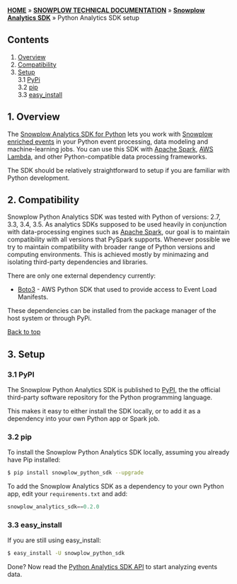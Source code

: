 <a name="top" />

[**HOME**](Home) » [**SNOWPLOW TECHNICAL DOCUMENTATION**](Snowplow-technical-documentation) » [**Snowplow Analytics SDK**](Snowplow-Analytics-SDK) » Python Analytics SDK setup

## Contents

1. [Overview](#overview)  
2. [Compatibility](#compatibility)  
3. [Setup](#setup)  
  3.1 [PyPi](#pypi)  
  3.2 [pip](#pip)  
  3.3 [easy_install](#easy_install)  


<a name="overview" />

## 1. Overview

The [Snowplow Analytics SDK for Python](https://github.com/snowplow/snowplow-python-analytics-sdk) lets you work with [Snowplow enriched events](https://github.com/snowplow/snowplow/wiki/canonical-event-model) in your Python event processing, data modeling and machine-learning jobs. 
You can use this SDK with [Apache Spark][spark], [AWS Lambda](https://aws.amazon.com/lambda/), and other Python-compatible data processing frameworks.

The SDK should be relatively straightforward to setup if you are familiar with Python development.

<a name="compatibility" />

## 2. Compatibility

Snowplow Python Analytics SDK was tested with Python of versions: 2.7, 3.3, 3.4, 3.5.
As analytics SDKs supposed to be used heavily in conjunction with data-processing engines such as [Apache Spark][spark], our goal is to maintain compatibility with all versions that PySpark supports.
Whenever possible we try to maintain compatibility with broader range of Python versions and computing environments.
This is achieved mostly by minimazing and isolating third-party dependencies and libraries.

There are only one external dependency currently:

* [Boto3][boto3] - AWS Python SDK that used to provide access to Event Load Manifests.

These dependencies can be installed from the package manager of the host system or through PyPi.

[Back to top](#top)

<a name="setup" />

## 3. Setup

<a name="pypi" />

### 3.1 PyPI

The Snowplow Python Analytics SDK is published to [PyPI][pypi], the the official third-party software repository for the Python programming language.

This makes it easy to either install the SDK locally, or to add it as a dependency into your own Python app or Spark job.

<a name="pip" />

### 3.2 pip

To install the Snowplow Python Analytics SDK locally, assuming you already have Pip installed:

```bash
$ pip install snowplow_python_sdk --upgrade
```

To add the Snowplow Analytics SDK as a dependency to your own Python app, edit your `requirements.txt` and add:

```python
snowplow_analytics_sdk==0.2.0
```

<a name="easy_install" />

### 3.3 easy_install

If you are still using easy_install:

```bash
$ easy_install -U snowplow_python_sdk
```

Done? Now read the [Python Analytics SDK API](Python-Analytics-SDK) to start analyzing events data.

[python]: http://www.python.org/
[boto3]: https://aws.amazon.com/sdk-for-python/
[pypi]: https://pypi.python.org/
[spark]: http://spark.apache.org/
